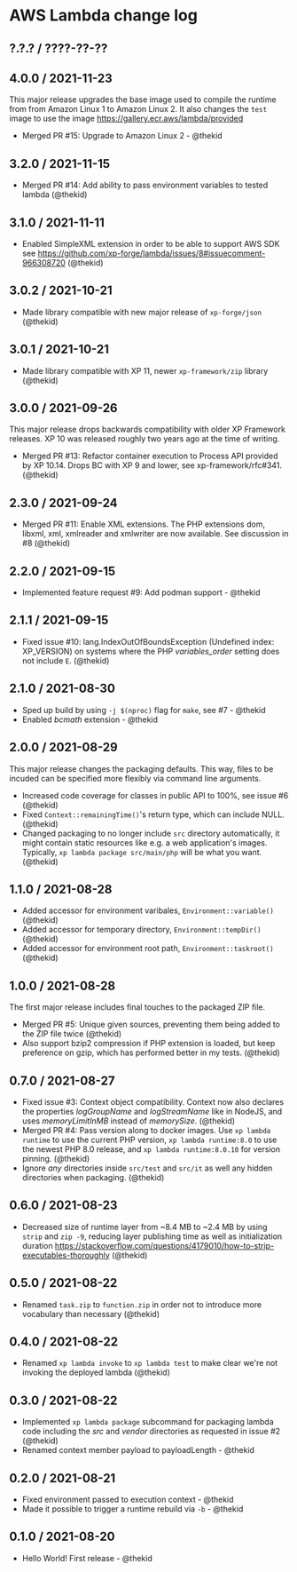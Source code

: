 AWS Lambda change log
=====================

## ?.?.? / ????-??-??

## 4.0.0 / 2021-11-23

This major release upgrades the base image used to compile the runtime
from from Amazon Linux 1 to Amazon Linux 2. It also changes the `test`
image to use the image https://gallery.ecr.aws/lambda/provided

* Merged PR #15: Upgrade to Amazon Linux 2 - @thekid

## 3.2.0 / 2021-11-15

* Merged PR #14: Add ability to pass environment variables to tested lambda
  (@thekid)

## 3.1.0 / 2021-11-11

* Enabled SimpleXML extension in order to be able to support AWS SDK
  see https://github.com/xp-forge/lambda/issues/8#issuecomment-966308720
  (@thekid)

## 3.0.2 / 2021-10-21

* Made library compatible with new major release of `xp-forge/json`
  (@thekid)

## 3.0.1 / 2021-10-21

* Made library compatible with XP 11, newer `xp-framework/zip` library
  (@thekid)

## 3.0.0 / 2021-09-26

This major release drops backwards compatibility with older XP Framework
releases. XP 10 was released roughly two years ago at the time of writing.

* Merged PR #13: Refactor container execution to Process API provided by
  XP 10.14. Drops BC with XP 9 and lower, see xp-framework/rfc#341.
  (@thekid)

## 2.3.0 / 2021-09-24

* Merged PR #11: Enable XML extensions. The PHP extensions dom, libxml,
  xml, xmlreader and xmlwriter are now available. See discussion in #8
  (@thekid)

## 2.2.0 / 2021-09-15

* Implemented feature request #9: Add podman support - @thekid

## 2.1.1 / 2021-09-15

* Fixed issue #10: lang.IndexOutOfBoundsException (Undefined index: XP_VERSION)
  on systems where the PHP *variables_order* setting does not include `E`.
  (@thekid)

## 2.1.0 / 2021-08-30

* Sped up build by using `-j $(nproc)` flag for `make`, see #7 - @thekid
* Enabled *bcmath* extension - @thekid

## 2.0.0 / 2021-08-29

This major release changes the packaging defaults. This way, files to be
incuded can be specified more flexibly via command line arguments.

* Increased code coverage for classes in public API to 100%, see issue #6
  (@thekid)
* Fixed `Context::remainingTime()`'s return type, which can include NULL.
  (@thekid)
* Changed packaging to no longer include `src` directory automatically,
  it might contain static resources like e.g. a web application's images.
  Typically, `xp lambda package src/main/php` will be what you want.
  (@thekid)

## 1.1.0 / 2021-08-28

* Added accessor for environment varibales, `Environment::variable()`
  (@thekid)
* Added accessor for temporary directory, `Environment::tempDir()`
  (@thekid)
* Added accessor for environment root path, `Environment::taskroot()`
  (@thekid)

## 1.0.0 / 2021-08-28

The first major release includes final touches to the packaged ZIP file.

* Merged PR #5: Unique given sources, preventing them being added to the
  ZIP file twice
  (@thekid)
* Also support bzip2 compression if PHP extension is loaded, but keep
  preference on gzip, which has performed better in my tests.
  (@thekid)

## 0.7.0 / 2021-08-27

* Fixed issue #3: Context object compatibility. Context now also declares
  the properties *logGroupName* and *logStreamName* like in NodeJS, and
  uses *memoryLimitInMB* instead of *memorySize*.
  (@thekid)
* Merged PR #4: Pass version along to docker images. Use `xp lambda runtime`
  to use the current PHP version, `xp lambda runtime:8.0` to use the newest
  PHP 8.0 release, and `xp lambda runtime:8.0.10` for version pinning.
  (@thekid)
* Ignore *any* directories inside `src/test` and `src/it` as well any hidden
  directories when packaging.
  (@thekid)

## 0.6.0 / 2021-08-23

* Decreased size of runtime layer from ~8.4 MB to ~2.4 MB by using `strip`
  and `zip -9`, reducing layer publishing time as well as initialization duration
  https://stackoverflow.com/questions/4179010/how-to-strip-executables-thoroughly
  (@thekid)

## 0.5.0 / 2021-08-22

* Renamed `task.zip` to `function.zip` in order not to introduce more
  vocabulary than necessary
  (@thekid)

## 0.4.0 / 2021-08-22

* Renamed `xp lambda invoke` to `xp lambda test` to make clear we're
  not invoking the deployed lambda
  (@thekid)

## 0.3.0 / 2021-08-22

* Implemented `xp lambda package` subcommand for packaging lambda code
  including the *src* and *vendor* directories as requested in issue #2
  (@thekid)
* Renamed context member payload to payloadLength - @thekid

## 0.2.0 / 2021-08-21

* Fixed environment passed to execution context - @thekid
* Made it possible to trigger a runtime rebuild via `-b` - @thekid

## 0.1.0 / 2021-08-20

* Hello World! First release - @thekid